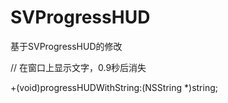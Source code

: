 # SVProgressHUD
基于SVProgressHUD的修改

// 在窗口上显示文字，0.9秒后消失

+(void)progressHUDWithString:(NSString *)string;

